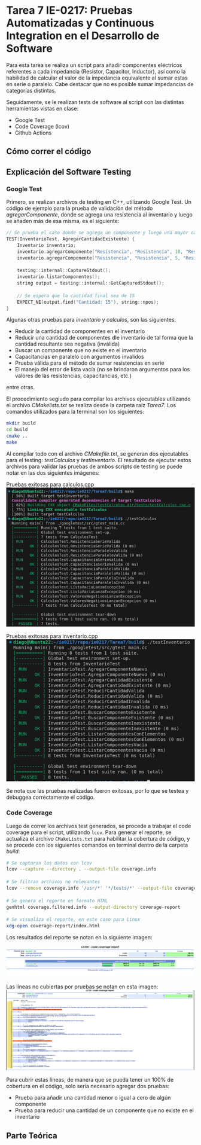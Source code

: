 # Tarea 7 IE-0217: Pruebas Automatizadas y Continuous Integration en el Desarrollo de Software

Para esta tarea se realiza un script para añadir componentes eléctricos referentes a cada impedancia (Resistor, Capacitor, Inductor), así como la habilidad de calcular el valor de la impedancia equivalente al sumar estas en serie o paralelo. Cabe destacar que no es posible sumar impedancias de categorías distintas. 

Seguidamente, se le realizan tests de software al script con las distintas herramientas vistas en clase:
- Google Test
- Code Coverage (lcov)
- Github Actions


## Cómo correr el código




## Explicación del Software Testing

### Google Test
 
Primero, se realizan archivos de testing en C++, utilizando Google Test. Un código de ejemplo para la prueba de validación del método *agregarComponente*, donde se agrega una resistencia al inventario y luego se añaden más de esa misma, es el siguiente:

```cpp
// Se prueba el caso donde se agrega un componente y luego una mayor cantidad del mismo componente
TEST(InventarioTest, AgregarCantidadExistente) {
    Inventario inventario;
    inventario.agregarComponente("Resistencia", "Resistencia", 10, "Resistencia de 10 ohms");
    inventario.agregarComponente("Resistencia", "Resistencia", 5, "Resistencia de 10 ohms");

    testing::internal::CaptureStdout();
    inventario.listarComponentes();
    string output = testing::internal::GetCapturedStdout();
    
    // Se espera que la cantidad final sea de 15
    EXPECT_NE(output.find("Cantidad: 15"), string::npos);
}
```

Algunas otras pruebas para _inventario_ y _calculos_, son las siguientes:
- Reducir la cantidad de componentes en el inventario
- Reducir una cantidad de componentes dle inventario de tal forma que la cantidad resultante sea negativa (inválida)
- Buscar un componente que no existe en el inventario
- Capacitancias en paralelo con argumentos invalidos
- Prueba válida para el método de sumar resistencias en serie
- El manejo del error de lista vacía (no se brindaron argumentos para los valores de las resistencias, capacitancias, etc.)

entre otras.

El procedimiento segiudo para compilar los archivos ejecutables utilizando el archivo *CMakelists.txt* se realiza desde la carpeta raíz _Tarea7_. Los comandos utilizados para la terminal son los siguientes:

```bash
mkdir build 
cd build
cmake ..
make
```

Al compilar todo con el archivo *CMakefile.txt*, se generan dos ejecutables para el testing: *testCalculos* y *testInventario*. El resultado de ejecutar estos archivos para validar las pruebas de ambos scripts de testing se puede notar en las dos siguientes imágenes:


Pruebas exitosas para calculos.cpp
![Pruebas exitosas para calculos.cpp](imagenes/PruebaCalculosGoogleTest.png)


Pruebas exitosas para inventario.cpp
![Pruebas exitosas para inventario.cpp](imagenes/PruebaInventarioGoogleTest.png)


Se nota que las pruebas realizadas fueron exitosas, por lo que se testea y debuggea correctamente el código. 

### Code Coverage

Luego de correr los archivos test generados, se procede a trabajar el code coverage para el script, utilizando `lcov`. Para generar el reporte, se actualiza el archivo `CMakeLists.txt` para habilitar la cobertura de código, y se procede con los siguientes comandos en terminal dentro de la carpeta *build*:

```bash
# Se capturan los datos con lcov
lcov --capture --directory . --output-file coverage.info  

# Se filtran archivos no relevantes
lcov --remove coverage.info '/usr/*' '*/tests/*' --output-file coverage.filtered.info

# Se genera el reporte en formato HTML
genhtml coverage.filtered.info --output-directory coverage-report

# Se visualiza el reporte, en este caso para Linux
xdg-open coverage-report/index.html
```

Los resultados del reporte se notan en la siguiente imagen:

![Resultados reporte HTML](imagenes/ReporteHTML.png)

Las líneas no cubiertas por pruebas se notan en esta imagen:
![Pruebas faltantes](imagenes/LineasNoCubiertasInventario.png)

Para cubrir estas líneas, de manera que se pueda tener un 100% de cobertura en el código, solo sería necesario agregar dos pruebas:
- Prueba para añadir una cantidad menor o igual a cero de algún componente
- Prueba para reducir una cantidad de un componente que no existe en el inventario




## Parte Teórica